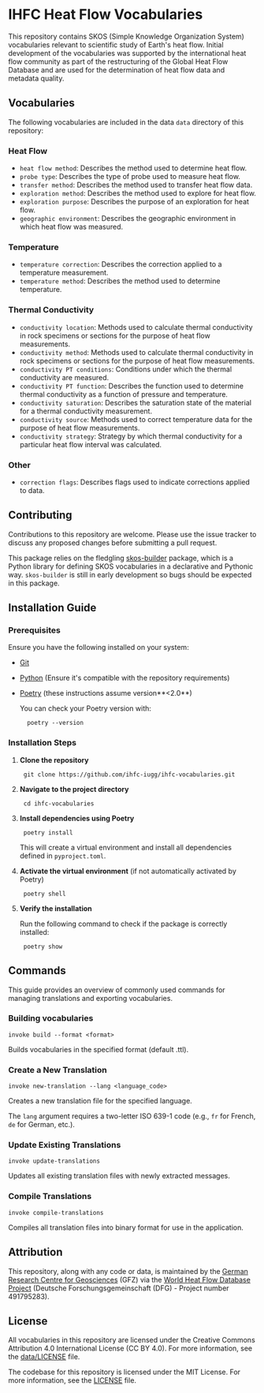 # IHFC Heat Flow Vocabularies

This repository contains SKOS (Simple Knowledge Organization System) vocabularies relevant to scientific study of Earth's heat flow. Initial development of the vocabularies was supported by the international heat flow community as part of the restructuring of the Global Heat Flow Database and are used for the determination of heat flow data and metadata quality.

## Vocabularies

The following vocabularies are included in the data `data` directory of this repository:

### Heat Flow

- `heat flow method`: Describes the method used to determine heat flow.
- `probe type`: Describes the type of probe used to measure heat flow.
- `transfer method`: Describes the method used to transfer heat flow data.
- `exploration method`: Describes the method used to explore for heat flow.
- `exploration purpose`: Describes the purpose of an exploration for heat flow.
- `geographic environment`: Describes the geographic environment in which heat flow was measured.

### Temperature

- `temperature correction`: Describes the correction applied to a temperature measurement.
- `temperature method`: Describes the method used to determine temperature.

### Thermal Conductivity

- `conductivity location`: Methods used to calculate thermal conductivity in rock specimens or sections for the purpose of heat flow measurements.
- `conductivity method`: Methods used to calculate thermal conductivity in rock specimens or sections for the purpose of heat flow measurements.
- `conductivity PT conditions`: Conditions under which the thermal conductivity are measured.
- `conductivity PT function`: Describes the function used to determine thermal conductivity as a function of pressure and temperature.
- `conductivity saturation`: Describes the saturation state of the material for a thermal conductivity measurement.
- `conductivity source`: Methods used to correct temperature data for the purpose of heat flow measurements.
- `conductivity strategy`: Strategy by which thermal conductivity for a particular heat flow interval was calculated.

### Other

- `correction flags`: Describes flags used to indicate corrections applied to data.

## Contributing

Contributions to this repository are welcome. Please use the issue tracker to discuss any proposed changes before submitting a pull request.

This package relies on the fledgling [skos-builder](https://github.com/SamuelJennings/skos-builder) package, which is a Python library for defining SKOS vocabularies in a declarative and Pythonic way. `skos-builder` is still in early development so bugs should be expected in this package.

## Installation Guide

### Prerequisites

Ensure you have the following installed on your system:

- [Git](https://git-scm.com/downloads)
- [Python](https://www.python.org/downloads/) (Ensure it's compatible with the repository requirements)
- [Poetry](https://python-poetry.org) (these instructions assume version**&lt;2.0**)

    You can check your Poetry version with:

        poetry --version

### Installation Steps

1. **Clone the repository**

        git clone https://github.com/ihfc-iugg/ihfc-vocabularies.git

2. **Navigate to the project directory**

        cd ihfc-vocabularies

3. **Install dependencies using Poetry**

        poetry install

    This will create a virtual environment and install all dependencies defined in `pyproject.toml`.

4. **Activate the virtual environment** (if not automatically activated by Poetry)

        poetry shell

5. **Verify the installation**

    Run the following command to check if the package is correctly installed:

        poetry show

## Commands

This guide provides an overview of commonly used commands for managing translations and exporting vocabularies.

### Building vocabularies

    invoke build --format <format>

Builds vocabularies in the specified format (default .ttl).

### Create a New Translation

    invoke new-translation --lang <language_code>

Creates a new translation file for the specified language.

The `lang` argument requires a two-letter ISO 639-1 code (e.g., `fr` for French, `de` for German, etc.).

### Update Existing Translations

    invoke update-translations

Updates all existing translation files with newly extracted messages.

### Compile Translations

    invoke compile-translations

Compiles all translation files into binary format for use in the application.

## Attribution

This repository, along with any code or data, is maintained by the [German Research Centre for Geosciences](https://www.gfz-potsdam.de/en/) (GFZ) via the [World Heat Flow Database Project](heatflow.world) (Deutsche Forschungsgemeinschaft (DFG) - Project number 491795283).

## License

All vocabularies in this repository are licensed under the Creative Commons Attribution 4.0 International License (CC BY 4.0). For more information, see the [data/LICENSE](LICENSE) file.

The codebase for this repository is licensed under the MIT License. For more information, see the [LICENSE](LICENSE) file.
